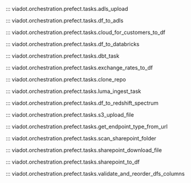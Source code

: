 ::: viadot.orchestration.prefect.tasks.adls_upload

::: viadot.orchestration.prefect.tasks.df_to_adls

::: viadot.orchestration.prefect.tasks.cloud_for_customers_to_df

::: viadot.orchestration.prefect.tasks.df_to_databricks

::: viadot.orchestration.prefect.tasks.dbt_task

::: viadot.orchestration.prefect.tasks.exchange_rates_to_df

::: viadot.orchestration.prefect.tasks.clone_repo

::: viadot.orchestration.prefect.tasks.luma_ingest_task

::: viadot.orchestration.prefect.tasks.df_to_redshift_spectrum

::: viadot.orchestration.prefect.tasks.s3_upload_file

::: viadot.orchestration.prefect.tasks.get_endpoint_type_from_url

::: viadot.orchestration.prefect.tasks.scan_sharepoint_folder

::: viadot.orchestration.prefect.tasks.sharepoint_download_file

::: viadot.orchestration.prefect.tasks.sharepoint_to_df

::: viadot.orchestration.prefect.tasks.validate_and_reorder_dfs_columns
